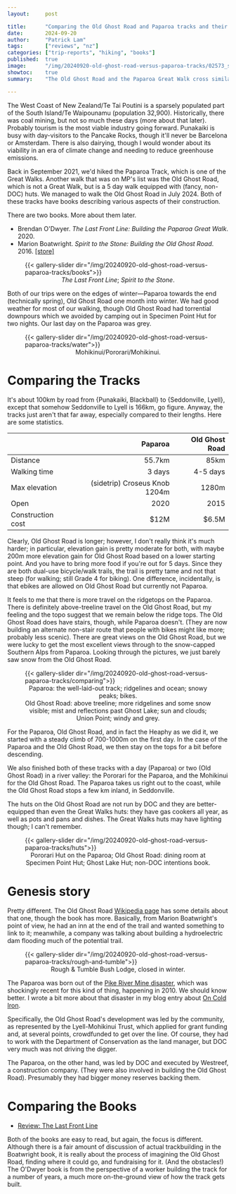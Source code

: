 ```yaml
---
layout:     post

title:      "Comparing the Old Ghost Road and Paparoa tracks and their books"
date:       2024-09-20
author:     "Patrick Lam"
tags:       ["reviews", "nz"]
categories: ["trip-reports", "hiking", "books"]
published:  true
image:      "/img/20240920-old-ghost-road-versus-paparoa-tracks/02573_sun_below_horizon_v1.avif"
showtoc:    true
summary:    "The Old Ghost Road and the Paparoa Great Walk cross similar terrain on the West Coast in New Zealand. But the Old Ghost Road was led by a nonprofit, while the Paparoa was the product of the Department of Conservation. Let's compare them."

---
```


<style>
.post-heading h1  { color: white; text-shadow: 2px 2px 2px grey; }
.meta { color: white; }
</style>

The West Coast of New Zealand/Te Tai Poutini is a sparsely populated
part of the South Island/Te Waipounamu (population
32,900). Historically, there was coal mining, but not so much these
days (more about that later). Probably tourism is the most viable
industry going forward. Punakaiki is busy with day-visitors to the
Pancake Rocks, though it'll never be Barcelona or Amsterdam. There is
also dairying, though I would wonder about its viability in an era of
climate change and needing to reduce greenhouse emissions.

Back in September 2021, we'd hiked the Paparoa Track, which is one of
the Great Walks. Another walk that was on MP's list was the Old Ghost
Road, which is not a Great Walk, but is a 5 day walk equipped with
(fancy, non-DOC) huts. We managed to walk the Old Ghost Road in July
2024.  Both of these tracks have books describing various aspects of
their construction.

There are two books. More about them later.
* Brendan O'Dwyer. _The Last Front Line: Building the Paparoa Great Walk_. 2020.
* Marion Boatwright. _Spirit to the Stone: Building the Old Ghost Road_. 2016. [[store]](https://oldghostroad.org.nz/store/)

<figure>
{{< gallery-slider dir="/img/20240920-old-ghost-road-versus-paparoa-tracks/books">}}
<figcaption style="text-align:center"><i>The Last Front Line</i>; <i>Spirit to the Stone</i>.</figcaption>
</figure>

Both of our trips were on the edges of winter&mdash;Paparoa
towards the end (technically spring), Old Ghost Road one month into
winter. We had good weather for most of our walking, though Old Ghost Road
had torrential downpours which we avoided by camping out in Specimen Point Hut
for two nights. Our last day on the Paparoa was grey.

<figure>
{{< gallery-slider dir="/img/20240920-old-ghost-road-versus-paparoa-tracks/water">}}
<figcaption style="text-align:center">Mohikinui/Pororari/Mohikinui.</figcaption>
</figure>

# Comparing the Tracks

It's about 100km by road from {Punakaiki, Blackball} to {Seddonville, Lyell},
except that somehow Seddonville to Lyell is 166km, go figure. Anyway, the tracks
just aren't that far away, especially compared to their lengths. Here are some statistics.

|  | Paparoa | Old Ghost Road |
|---| ---: | ---: |
| Distance | 55.7km | 85km |
| Walking time | 3 days | 4-5 days|
| Max elevation | (sidetrip) Croseus Knob 1204m | 1280m |
| Open | 2020 | 2015 |
| Construction cost&nbsp;&nbsp; | $12M | $6.5M |

Clearly, Old Ghost Road is longer; however, I don't really think it's
much harder; in particular, elevation gain is pretty moderate for
both, with maybe 200m more elevation gain for Old Ghost Road based on
a lower starting point. And you have to bring more food if you're out for 5 days. Since they are both dual-use bicycle/walk
trails, the trail is pretty tame and not that steep (for walking;
still Grade 4 for biking).  One difference, incidentally, is that
ebikes are allowed on Old Ghost Road but currently not Paparoa.

It feels to me that there is more travel on the ridgetops on the
Paparoa.  There is definitely above-treeline travel on the Old Ghost
Road, but my feeling and the topo suggest that we remain below the
ridge tops. The Old Ghost Road does have stairs, though, while Paparoa
doesn't. (They are now building an alternate non-stair route that
people with bikes might like more; probably less scenic).  There are
great views on the Old Ghost Road, but we were lucky to get the most
excellent views through to the snow-capped Southern Alps from Paparoa.
Looking through the pictures, we just barely saw snow from the Old Ghost Road.

<figure>
{{< gallery-slider dir="/img/20240920-old-ghost-road-versus-paparoa-tracks/comparing">}}
<figcaption style="text-align:center">Paparoa: the well-laid-out track; ridgelines and ocean; snowy peaks; bikes. <br> Old Ghost Road: above treeline; more ridgelines and some snow visible; mist and reflections past Ghost Lake; sun and clouds; Union Point; windy and grey.</figcaption>
</figure>

For the Paparoa, Old Ghost Road, and in fact the Heaphy as we did it,
we started with a steady climb of 700-1000m on the first day. In the
case of the Paparoa and the Old Ghost Road, we then stay on the tops
for a bit before descending.

We also finished both of these tracks with a day (Paparoa) or two (Old
Ghost Road) in a river valley: the Pororari for the Paparoa, and the
Mohikinui for the Old Ghost Road.  The Paparoa takes us right out to
the coast, while the Old Ghost Road stops a few km inland, in
Seddonville.

The huts on the Old Ghost Road are not run by DOC and they are
better-equipped than even the Great Walks huts: they have gas cookers
all year, as well as pots and pans and dishes. The Great Walks huts
may have lighting though; I can't remember.

<figure>
{{< gallery-slider dir="/img/20240920-old-ghost-road-versus-paparoa-tracks/huts">}}
<figcaption style="text-align:center">Pororari Hut on the Paparoa; Old Ghost Road: dining room at Specimen Point Hut; Ghost&nbsp;Lake&nbsp;Hut; non-DOC intentions book.</figcaption>
</figure>

# Genesis story

Pretty different. The Old Ghost Road [Wikipedia page](https://en.wikipedia.org/wiki/Old_Ghost_Road) has
some details about that one, though the book has more. Basically, from Marion Boatwright's point of view,
he had an inn at the end of the trail and wanted something to link to it; meanwhile, a company was talking
about building a hydroelectric dam flooding much of the potential trail.

<figure>
{{< gallery-slider dir="/img/20240920-old-ghost-road-versus-paparoa-tracks/rough-and-tumble">}}
<figcaption style="text-align:center">Rough & Tumble Bush Lodge, closed in winter.</figcaption>
</figure>

The Paparoa was born out of the [Pike River Mine disaster](https://en.wikipedia.org/wiki/Pike_River_Mine_disaster),
which was shockingly recent for this kind of thing, happening in 2010. We should know better. I wrote a bit
more about that disaster in my blog entry about [On Cold Iron](/post/20240212-on-cold-iron-review.md).

Specifically, the Old Ghost Road's development was led by the community, as represented by the Lyell-Mohikinui Trust,
which applied for grant funding and, at several points, crowdfunded to get over the line. Of course, they
had to work with the Department of Conservation as the land manager, but DOC very much was not driving the digger.

The Paparoa, on the other hand, was led by DOC and executed by Westreef, a construction company. (They were also
involved in building the Old Ghost Road). Presumably they had bigger money reserves backing them.


# Comparing the Books

* [Review: The Last Front Line](/post/20231114-last-front-line-review)

Both of the books are easy to read, but again, the focus is different.
Although there is a fair amount of discussion of actual trackbuilding
in the Boatwright book, it is really about the process of imagining
the Old Ghost Road, finding where it could go, and fundraising for
it. (And the obstacles!)  The O'Dwyer book is from the perspective of
a worker building the track for a number of years, a much more
on-the-ground view of how the track gets built.
